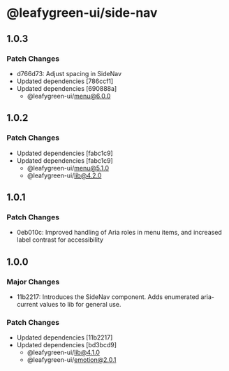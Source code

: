 # @leafygreen-ui/side-nav

## 1.0.3

### Patch Changes

- d766d73: Adjust spacing in SideNav
- Updated dependencies [786ccf1]
- Updated dependencies [690888a]
  - @leafygreen-ui/menu@6.0.0

## 1.0.2

### Patch Changes

- Updated dependencies [fabc1c9]
- Updated dependencies [fabc1c9]
  - @leafygreen-ui/menu@5.1.0
  - @leafygreen-ui/lib@4.2.0

## 1.0.1

### Patch Changes

- 0eb010c: Improved handling of Aria roles in menu items, and increased label contrast for accessibility

## 1.0.0

### Major Changes

- 11b2217: Introduces the SideNav component. Adds enumerated aria-current values to lib for general use.

### Patch Changes

- Updated dependencies [11b2217]
- Updated dependencies [bd3bcd9]
  - @leafygreen-ui/lib@4.1.0
  - @leafygreen-ui/emotion@2.0.1

